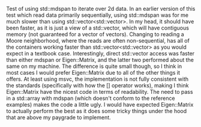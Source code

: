 Test of using std::mdspan to iterate over 2d data. 
In an earlier version of this test which read data primarily sequentially, using std::mdspan was for me much slower than using std::vector<std::vector<T>>. 
In my head, it should have been faster, as it is just a view of a std::vector<T>, which will have contiguous memory (not guaranteed for a vector of vectors). Changing to reading a Moore neighborhood, where the reads are often non-sequential, has all of the containers working faster than std::vector<std::vector<T>> as you would expect in a textbook case. Interestingly, direct std::vector<int> access was faster than either mdspan or Eigen::Matrix, and the latter two performed about the same on my machine. The difference is quite small though, so I think in most cases I would prefer Eigen::Matrix due to all of the other things it offers. At least using msvc, the implementation is not fully consistent with the standards (specifically with how the [] operator works), making I think Eigen::Matrix have the nicest code in terms of readability. The need to pass in a std::array with mdspan (which doesn't conform to the reference examples) makes the code a little ugly. I would have expected Eigen::Matrix to actually perform the best as it does some tricky things under the hood that are above my paygrade to implement. 
